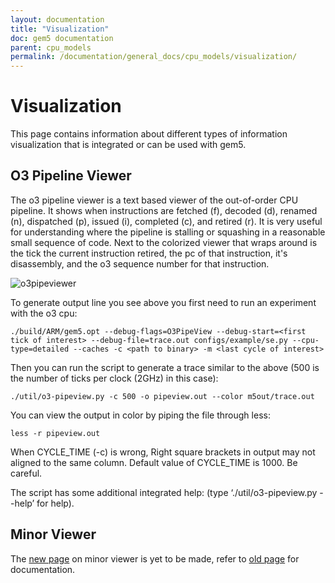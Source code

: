 ```yaml
---
layout: documentation
title: "Visualization"
doc: gem5 documentation
parent: cpu_models
permalink: /documentation/general_docs/cpu_models/visualization/
---
```


# Visualization
This page contains information about different types of information visualization that is integrated or can be used with gem5.

## O3 Pipeline Viewer
The o3 pipeline viewer is a text based viewer of the out-of-order CPU pipeline. It shows when instructions are fetched (f), decoded (d), renamed (n), dispatched (p), issued (i), completed (c), and retired (r). It is very useful for understanding where the pipeline is stalling or squashing in a reasonable small sequence of code. Next to the colorized viewer that wraps around is the tick the current instruction retired, the pc of that instruction, it's disassembly, and the o3 sequence number for that instruction.

![o3pipeviewer](../../../assets/img/O3pipeview.png)

To generate output line you see above you first need to run an experiment with the o3 cpu:

```./build/ARM/gem5.opt --debug-flags=O3PipeView --debug-start=<first tick of interest> --debug-file=trace.out configs/example/se.py --cpu-type=detailed --caches -c <path to binary> -m <last cycle of interest>```

Then you can run the script to generate a trace similar to the above (500 is the number of ticks per clock (2GHz) in this case):

```./util/o3-pipeview.py -c 500 -o pipeview.out --color m5out/trace.out```

You can view the output in color by piping the file through less:

```less -r pipeview.out```

When CYCLE_TIME (-c) is wrong, Right square brackets in output may not aligned to the same column. Default value of CYCLE_TIME is 1000. Be careful.

The script has some additional integrated help: (type ‘./util/o3-pipeview.py --help’ for help).

## Minor Viewer
The [new page](minor_view) on minor viewer is yet to be made, refer to [old page](http://pages.cs.wisc.edu/~swilson/gem5-docs/minor.html#trace) for documentation.
